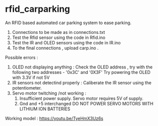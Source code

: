 # rfid_carparking
An RFID based automated car parking system to ease parking.

1. Connections to be made as in connections.txt
2. Test the Rfid sensor using the code in Rfid.ino 
3. Test the IR and OLED sensors using the code in IR.ino 
4. To the final connections , upload carp.ino .

Possible errors :
1. OLED not displaying anything : 
   Check the OLED address , try with the following two addresses - '0x3C' and '0X3F'
   Try powering the OLED with 3.3V if not 5V
2. IR sensors not detectind properly :
   Caliberate the IR sensor using the potentiometer.
3. Servo motor twitching /not working :
   1. Insufficient power supply. Servo motor requires 5V of supply.
   2. Gnd and +5 interchanged
DO NOT POWER SERVO MOTORS WITH LITHIUM ION BATTERIES 


Working model : https://youtu.be/TyeHmX3Uz6s

